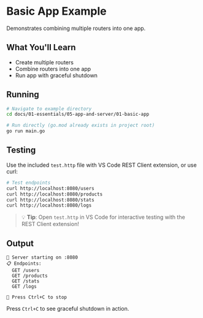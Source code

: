 # Basic App Example

Demonstrates combining multiple routers into one app.

## What You'll Learn

- Create multiple routers
- Combine routers into one app
- Run app with graceful shutdown

## Running

```bash
# Navigate to example directory
cd docs/01-essentials/05-app-and-server/01-basic-app

# Run directly (go.mod already exists in project root)
go run main.go
```

## Testing

Use the included `test.http` file with VS Code REST Client extension, or use curl:

```bash
# Test endpoints
curl http://localhost:8080/users
curl http://localhost:8080/products
curl http://localhost:8080/stats
curl http://localhost:8080/logs
```

> 💡 **Tip**: Open `test.http` in VS Code for interactive testing with the REST Client extension!

## Output

```
🚀 Server starting on :8080
📋 Endpoints:
  GET /users
  GET /products
  GET /stats
  GET /logs

🛑 Press Ctrl+C to stop
```

Press `Ctrl+C` to see graceful shutdown in action.
